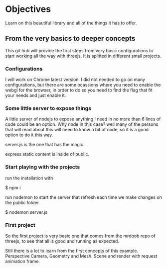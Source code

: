 # Objectives

Learn on this beautiful library and all of the things it has to offer.

## From the very basics to deeper concepts

This git hub will provide the first steps from very basic configurations to start working all the way with threejs. It is splitted in different small projects.

### Configurations

I will work on Chrome latest version. I did not needed to go on many configurations, but there are some ocassions where you need to enable the webgl for the browser, in order to do so you need to find the flag that fit your needs and just enable it.

### Some little server to expose things


A little server of nodejs to expose anything I need in no more than 6 lines of code could be an option. Why node in this case? well many of the persons that will read about this will need to know a bit of node, so it is a good option to do it this way.

server.js is the one that has the magic.

express static content is inside of public.

### Start playing with the projects

run the installation with

$ npm i

run nodemon to start the server that refresh each time we make changes on the public folder

$ nodemon server.js

### First project

So the first project is very basic one that comes from the mrdoob repo of threejs, to see that all is good and running as expected.

Still there is a lot to learn from the first concepts of this example. Perspective Camera, Geometry and Mesh. Scene and render with request animation frame.
